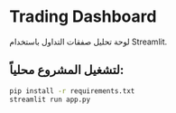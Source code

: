 # Trading Dashboard

لوحة تحليل صفقات التداول باستخدام Streamlit.

## لتشغيل المشروع محلياً:
```bash
pip install -r requirements.txt
streamlit run app.py
```

